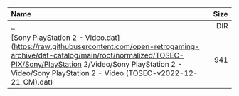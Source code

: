 |Name|Size|
|:---|---:|
|[..](../index.html)|DIR|
|[Sony PlayStation 2 - Video.dat](https://raw.githubusercontent.com/open-retrogaming-archive/dat-catalog/main/root/normalized/TOSEC-PIX/Sony/PlayStation 2/Video/Sony PlayStation 2 - Video/Sony PlayStation 2 - Video (TOSEC-v2022-12-21_CM).dat)|941|
